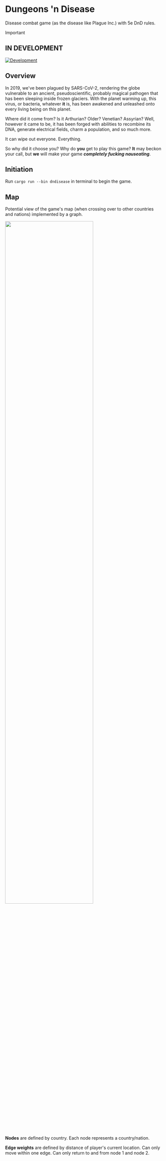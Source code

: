# Dungeons 'n Disease
Disease combat game (as the disease like Plague Inc.) with 5e DnD rules.

> [!IMPORTANT]
> ## IN DEVELOPMENT
> [![Development](https://github.com/PrideInt/DnDisease/actions/workflows/rust.yml/badge.svg)](https://github.com/PrideInt/DnDisease/actions/workflows/rust.yml)

## Overview

In 2019, we've been plagued by SARS-CoV-2, rendering the globe vulnerable to an
ancient, pseudoscientific, probably magical pathogen that has been sleeping inside frozen glaciers.
With the planet warming up, this virus, or bacteria, whatever **it** is, has been awakened and
unleashed onto every living being on this planet. 

Where did it come from? Is it Arthurian? Older? Venetian? Assyrian? Well, however it came to be,
it has been forged with abilities to recombine its DNA, generate electrical fields, charm a population,
and so much more.

It can wipe out everyone. Everything.

So why did it choose you? Why do **you** get to play this game? **It** may beckon your call, but **we** will make 
your game ***completely fucking nauseating***.

## Initiation

Run `cargo run --bin dndisease` in terminal to begin the game.

## Map

Potential view of the game's map (when crossing over to other countries and nations) implemented by a graph.

<img src="https://github.com/user-attachments/assets/25dd187b-96da-48c0-be71-e67a43fa6ec9" width="75%">

**Nodes** are defined by country. Each node represents a country/nation.

**Edge weights** are defined by distance of player's current location. Can only move within one edge. Can only
return to and from node 1 and node 2.
